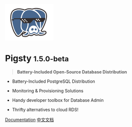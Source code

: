 ![logo](_media/icon.svg)

# Pigsty <small>1.5.0-beta</small>

> <b>Battery-Included Open-Source Database Distribution</b>

- Battery-Included PostgreSQL Distribution

- Monitoring & Provisioning Solutions

- Handy developer toolbox for Database Admin 

- Thrifty alternatives to cloud RDS!



[Documentation](#pigsty)
[中文文档](zh-cn/)
